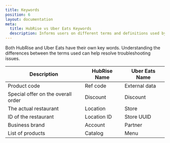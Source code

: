 ```yaml
---
title: Keywords
position: 6
layout: documentation
meta:
  title: HubRise vs Uber Eats Keywords
  description: Informs users on different terms and definitions used by Uber Eats vs HubRise. Understanding the differences can help troubleshoot connection issues.
---
```


Both HubRise and Uber Eats have their own key words. Understanding the differences between the terms used can help resolve troubleshooting issues.

| Description                        | HubRise Name | Uber Eats Name |
| ---------------------------------- | ------------ | -------------- |
| Product code                       | Ref code     | External data  |
| Special offer on the overall order | Discount     | Discount       |
| The actual restaurant              | Location     | Store          |
| ID of the restaurant               | Location ID  | Store UUID     |
| Business brand                     | Account      | Partner        |
| List of products                   | Catalog      | Menu           |
